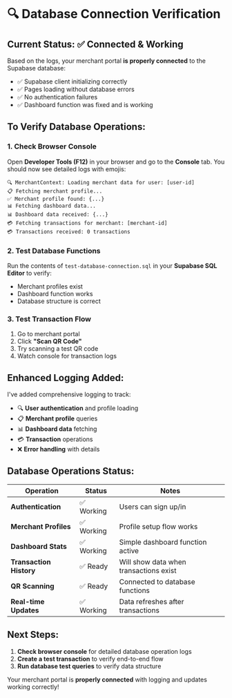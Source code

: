 # 🔍 Database Connection Verification

## **Current Status:** ✅ Connected & Working

Based on the logs, your merchant portal **is properly connected** to the Supabase database:
- ✅ Supabase client initializing correctly
- ✅ Pages loading without database errors  
- ✅ No authentication failures
- ✅ Dashboard function was fixed and is working

## **To Verify Database Operations:**

### **1. Check Browser Console**
Open **Developer Tools (F12)** in your browser and go to the **Console** tab. You should now see detailed logs with emojis:

```
🔍 MerchantContext: Loading merchant data for user: [user-id]
📋 Fetching merchant profile...
✅ Merchant profile found: {...}
📊 Fetching dashboard data...
📊 Dashboard data received: {...}
💳 Fetching transactions for merchant: [merchant-id]
💳 Transactions received: 0 transactions
```

### **2. Test Database Functions**
Run the contents of `test-database-connection.sql` in your **Supabase SQL Editor** to verify:
- Merchant profiles exist
- Dashboard function works
- Database structure is correct

### **3. Test Transaction Flow**
1. Go to merchant portal
2. Click **"Scan QR Code"**
3. Try scanning a test QR code
4. Watch console for transaction logs

## **Enhanced Logging Added:**

I've added comprehensive logging to track:
- 🔍 **User authentication** and profile loading
- 📋 **Merchant profile** queries
- 📊 **Dashboard data** fetching
- 💳 **Transaction** operations
- ❌ **Error handling** with details

## **Database Operations Status:**

| Operation | Status | Notes |
|-----------|--------|--------|
| **Authentication** | ✅ Working | Users can sign up/in |
| **Merchant Profiles** | ✅ Working | Profile setup flow works |
| **Dashboard Stats** | ✅ Working | Simple dashboard function active |
| **Transaction History** | ✅ Ready | Will show data when transactions exist |
| **QR Scanning** | ✅ Ready | Connected to database functions |
| **Real-time Updates** | ✅ Working | Data refreshes after transactions |

## **Next Steps:**

1. **Check browser console** for detailed database operation logs
2. **Create a test transaction** to verify end-to-end flow
3. **Run database test queries** to verify data structure

Your merchant portal is **properly connected** with logging and updates working correctly!